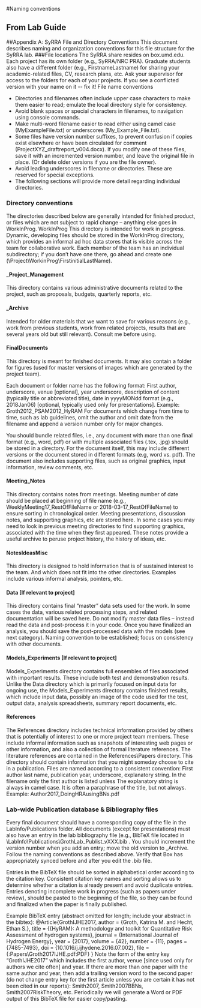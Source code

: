 #Naming conventions
## From Lab Guide
##Appendix A: SyRRA File and Directory Conventions
This document describes naming and organization conventions for this file structure for the SyRRA lab.
###File locations
The SyRRA share resides on box.umd.edu. Each project has its own folder (e.g., SyRRA/NRC PRA). Graduate students also have a different folder (e.g., FirstnameLastname) for sharing your academic-related files, CV, research plans, etc. Ask your supervisor for access to the folders for each of your projects. If you see a conflicted version with your name on it -- fix it!
File name conventions
- Directories and filenames often include upper case characters to make them easier to read; emulate the local directory style for consistency.
-	Avoid blank spaces or special characters in filenames, to navigation using console commands.
-	Make multi-word filename easier to read either using camel case (MyExampleFile.txt) or underscores (My_Example_File.txt).
-	Some files have version number suffixes, to prevent confusion if copies exist elsewhere or have been circulated for comment (ProjectXYZ_draftreport_v004.docx). If you modify one of these files, save it with an incremented version number, and leave the original file in place. (Or delete older versions if you are the file owner).
-	Avoid leading underscores in filename or directories. These are reserved for special exceptions.
-	The following sections will provide more detail regarding individual directories.
### Directory conventions
The directories described below are generally intended for finished product, or files which are not subject to rapid change – anything else goes in WorkInProg.
WorkInProg
This directory is intended for work in progress. Dynamic, developing files should be stored in the WorkInProg directory, which provides an informal ad hoc data stores that is visible across the team for collaborative work. Each member of the team has an individual subdirectory; if you don’t have one there, go ahead and create one (\Project\WorkinProg\FirstinitialLastName).

#### _Project_Management
This directory contains various administrative documents related to the project, such as proposals, budgets, quarterly reports, etc.
#### _Archive
Intended for older materials that we want to save for various reasons (e.g., work from previous students, work from related projects,  results that are several years old but still relevant). Consult me before using.
#### FinalDocuments
This directory is meant for finished documents. It may also contain a folder for figures (used for master versions of images which are generated by the project team).

Each document or folder name has the following format: First author, underscore, venue [optional], year underscore, description of content (typically title or abbreviated title), date in yyyyMONdd format (e.g., 2018Jan06) [optional, typically used only for presentations].
Example: Groth2012_PSAM2012_HyRAM
For documents which change from time to time, such as lab guidelines, omit the author and omit date from the filename and append a version number only for major changes.

You should bundle related files, i.e., any document with more than one final format (e.g., word, pdf) or with multiple associated files (.tex, .jpg) should be stored in a directory. For the document itself, this may include different versions or the document stored in different formats (e.g, word vs. pdf). The document also includes supporting files, such as original graphics, input information, review comments, etc.
#### Meeting_Notes
This directory contains notes from meetings. Meeting number of date should be placed at beginning of file name (e.g., WeeklyMeeting17_RestOfFileName or 2018-03-17_RestOfFileName) to ensure sorting in chronological order. Meeting presentations, discussion notes, and supporting graphics, etc are stored here. In some cases you may need to look in previous meeting directories to find supporting graphics, associated with the time when they first appeared. These notes provide a useful archive to peruse project history, the history of ideas, etc.
#### NotesIdeasMisc
This directory is designed to hold information that is of sustained interest to the team. And which does not fit into the other directories. Examples include various informal analysis, pointers, etc. 
#### Data [If relevant to project]
This directory contains final “master” data sets used for the work. In some cases the data, various related processing steps, and related documentation will be saved here. Do not modify master data files – instead read the data and post-process it in your code. Once you have finalized an analysis, you should save the post-processed data with the models (see next category). Naming convention to be established; focus on consistency with other documents.
#### Models_Experiments [If relevant to project]
Models_Experiments directory contains full ensembles of files associated with important results. These include both test and demonstration results. Unlike the Data directory which is primarily focused on input data for ongoing use, the Models_Experiments directory contains finished results, which include input data, possibly an image of the code used for the test, output data, analysis spreadsheets, summary report documents, etc.
#### References
The References directory includes technical information provided by others that is potentially of interest to one or more project team members. These include informal information such as snapshots of interesting web pages or other information, and also a collection of formal literature references.
The literature references are contained in the References\Papers directory. This directory should contain information that you might someday choose to cite in a publication. Files are named according to a consistent convention: First author last name, publication year, underscore, explanatory string. In the filename only the first author is listed unless 
The explanatory string is always in camel case. It is often a paraphrase of the title, but not always. Example: Author2017_DoingHRAusingBNs.pdf
### Lab-wide Publication database & Bibliography files
Every final document should have a corresponding copy of the file in the LabInfo/Publications folder. All documents (except for presentations) must also have an entry in the lab bibliography file (e.g., BibTeX file located in \LabInfo\Publications\GrothLab_Publist_vXXX.bib . You should increment the version number when you add an entry; move the old version to _Archive. Follow the naming conventions as described above. Verify that Box has appropriately synced before and after you edit the .bib file. 

Entries in the BibTeX file should be sorted in alphabetical order according to the citation key. Consistent citation key names and sorting allows us to determine whether a citation is already present and avoid duplicate entries. Entries denoting incomplete work in progress (such as papers under review), should be pasted to the beginning of the file, so they can be found and finalized when the paper is finally published.  

Example BibTeX entry (abstract omitted for length; include your abstract in the bibtex):
@Article{GrothIJHE2017,
  author = {Groth, Katrina M. and Hecht, Ethan S.},
  title = {{HyRAM}: A methodology and toolkit for Quantitative Risk Assessment of hydrogen systems},
  journal = {International Journal of Hydrogen Energy},
  year = {2017},
  volume = {42},
  number = {11},
  pages = {7485-7493},
  doi = {10.1016/j.ijhydene.2016.07.002},
  file = {:Papers\\Groth2017IJHE.pdf:PDF}
}
Note the form of the entry key “GrothIJHE2017” which includes the first author, venue [since used only for authors we cite often] and year. If there are more than one paper with the same author and year, then add a trailing version word to the second paper (do not change entry key for the first article unless you are certain it has not been cited in our reports): Smith2007, Smith2007BBNs, Smith2007RiskTheory, etc. Periodically we will generate a Word or PDF output of this BibTeX file for easier copy/pasting. 
